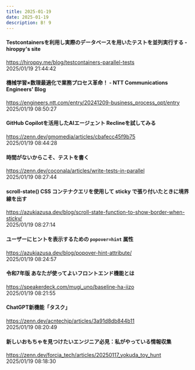 ```yaml
---
title: 2025-01-19
date: 2025-01-19
description: B! 9
---
```


#### Testcontainersを利用し実際のデータベースを用いたテストを並列実行する - hiroppy's site
https://hiroppy.me/blog/testcontainers-parallel-tests<br>
2025/01/19 21:44:42<br>


#### 機械学習×数理最適化で業務プロセス革命！ - NTT Communications Engineers' Blog
https://engineers.ntt.com/entry/20241209-business_process_opt/entry<br>
2025/01/19 08:50:27<br>


#### GitHub Copilotを活用したAIエージェント Reclineを試してみる
https://zenn.dev/gmomedia/articles/cbafecc45f9b75<br>
2025/01/19 08:44:28<br>


#### 時間がないからこそ、テストを書く
https://zenn.dev/coconala/articles/write-tests-in-parallel<br>
2025/01/19 08:27:44<br>


#### scroll-state() CSS コンテナクエリを使用して sticky で張り付いたときに境界線を出す
https://azukiazusa.dev/blog/scroll-state-function-to-show-border-when-sticky/<br>
2025/01/19 08:27:14<br>


#### ユーザーにヒントを表示するための `popover=hint` 属性
https://azukiazusa.dev/blog/popover-hint-attribute/<br>
2025/01/19 08:24:57<br>


#### 令和7年版 あなたが使ってよいフロントエンド機能とは
https://speakerdeck.com/mugi_uno/baseline-ha-iizo<br>
2025/01/19 08:21:55<br>


#### ChatGPT新機能「タスク」
https://zenn.dev/acntechjp/articles/3a91d8db844b11<br>
2025/01/19 08:20:49<br>


#### 新しいおもちゃを見つけたいエンジニア必見：私がやっている情報収集
https://zenn.dev/forcia_tech/articles/20250117_yokuda_toy_hunt<br>
2025/01/19 08:18:30<br>


